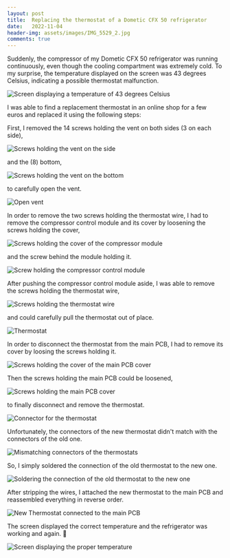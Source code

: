 ```yaml
---
layout: post
title:  Replacing the thermostat of a Dometic CFX 50 refrigerator
date:   2022-11-04
header-img: assets/images/IMG_5529_2.jpg
comments: true
---
```


Suddenly, the compressor of my Dometic CFX 50 refrigerator was running continuously, even though the cooling compartment was extremely cold. To my surprise, the temperature displayed on the screen was 43 degrees Celsius, indicating a possible thermostat malfunction. 

![Screen displaying a temperature of 43 degrees Celsius](/assets/images/IMG_5510.jpg)

I was able to find a replacement thermostat in an online shop for a few euros and replaced it using the following steps:

First, I removed the 14 screws holding the vent on both sides (3 on each side),

![Screws holding the vent on the side](/assets/images/IMG_5532.jpg)

and the (8) bottom,

![Screws holding the vent on the bottom](/assets/images/IMG_5530_2.jpg)

to carefully open the vent.

![Open vent](/assets/images/IMG_5529_2.jpg)

In order to remove the two screws holding the thermostat wire, I had to remove the compressor control module and its cover by loosening the screws holding the cover,

![Screws holding the cover of the compressor module](/assets/images/IMG_5527.jpg)

and the screw behind the module holding it.

![Screw holding the compressor control module](/assets/images/IMG_5526.jpg)

After pushing the compressor control module aside, I was able to remove the screws holding the thermostat wire,

![Screws holding the thermostat wire](/assets/images/IMG_5512.jpg)

and could carefully pull the thermostat out of place.

![Thermostat](/assets/images/IMG_5523.jpg)

In order to disconnect the thermostat from the main PCB, I had to remove its cover by loosing the screws holding it.

![Screws holding the cover of the main PCB cover](/assets/images/IMG_5529_3.jpg)

Then the screws holding the main PCB could be loosened,

![Screws holding the main PCB cover](/assets/images/IMG_5528.jpg)

to finally disconnect and remove the thermostat.

![Connector for the thermostat](/assets/images/IMG_5518.jpg)

Unfortunately, the connectors of the new thermostat didn't match with the connectors of the old one.

![Mismatching connectors of the thermostats](/assets/images/IMG_5520.jpg)

So, I simply soldered the connection of the old thermostat to the new one.

![Soldering the connection of the old thermostat to the new one](/assets/images/IMG_5521.jpg)

After stripping the wires, I attached the new thermostat to the main PCB and reassembled everything in reverse order.

![New Thermostat connected to the main PCB](/assets/images/IMG_5522.jpg)

The screen displayed the correct temperature and the refrigerator was working and again. :tada:

![Screen displaying the proper temperature](/assets/images/IMG_5533.jpg)
